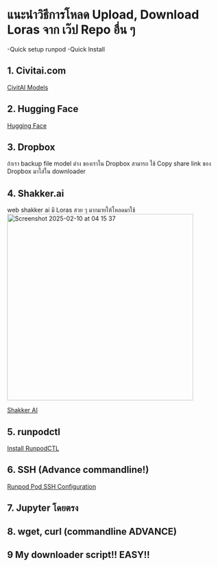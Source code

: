 # แนะนำวิธีการโหลด Upload, Download Loras จาก เว๊ป Repo อื่น ๆ 

-Quick setup runpod
-Quick Install

## 1. Civitai.com
[CivitAI Models](https://civitai.com/models)

 
## 2. Hugging Face
[Hugging Face](https://huggingface.co/)
  
## 3. Dropbox
ถ้าเรา backup file model ต่าง ของเราใน Dropbox สามารถ ใช้ Copy share link ของ Dropbox มาใส่ใน downloader
  
## 4. Shakker.ai
web shakker ai มี Loras สวย ๆ มากมายให้โหลดมาใช้ <br>
<img width="434" alt="Screenshot 2025-02-10 at 04 15 37" src="https://github.com/user-attachments/assets/7fa67d93-157c-4dae-828c-1e30c03bb70c" />

[Shakker AI](https://www.shakker.ai/th/home)
  
## 5. runpodctl
[Install RunpodCTL](https://docs.runpod.io/runpodctl/install-runpodctl)

## 6. SSH (Advance commandline!)
[Runpod Pod SSH Configuration](https://docs.runpod.io/pods/configuration/use-ssh)

## 7. Jupyter โดยตรง

## 8. wget, curl (commandline ADVANCE)

## 9 My downloader script!! EASY!! 
